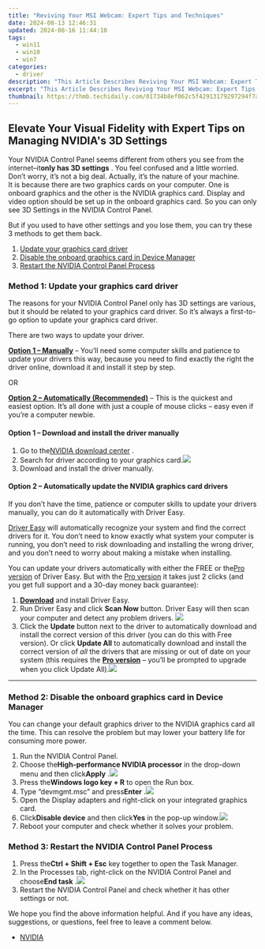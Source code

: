```yaml
---
title: "Reviving Your MSI Webcam: Expert Tips and Techniques"
date: 2024-08-13 12:46:31
updated: 2024-08-16 11:44:10
tags:
  - win11
  - win10
  - win7
categories:
  - driver
description: "This Article Describes Reviving Your MSI Webcam: Expert Tips and Techniques"
excerpt: "This Article Describes Reviving Your MSI Webcam: Expert Tips and Techniques"
thumbnail: https://thmb.techidaily.com/01734b8ef062c5f42913179297294f7a33898d76f5f56b23f4fc2e8e00dd6cb9.jpg
---
```


## Elevate Your Visual Fidelity with Expert Tips on Managing NVIDIA's 3D Settings

Your NVIDIA Control Panel seems different from others you see from the internet–it**only has 3D settings** . You feel confused and a little worried. Don’t worry, it’s not a big deal. Actually, it’s the nature of your machine.  
 It is because there are two graphics cards on your computer. One is onboard graphics and the other is the NVIDIA graphics card. Display and video option should be set up in the onboard graphics card. So you can only see 3D Settings in the NVIDIA Control Panel.

 But if you used to have other settings and you lose them, you can try these 3 methods to get them back.

1. [Update your graphics card driver](https://tools.techidaily.com/drivereasy/download/)
2. [Disable the onboard graphics card in Device Manager](https://tools.techidaily.com/drivereasy/download/)
3. [Restart the NVIDIA Control Panel Process](https://tools.techidaily.com/drivereasy/download/)

### Method 1: Update your graphics card driver

 The reasons for your NVIDIA Control Panel only has 3D settings are various, but it should be related to your graphics card driver. So it’s always a first-to-go option to update your graphics card driver.

There are two ways to update your driver.

**[Option 1 – Manually](https://tools.techidaily.com/drivereasy/download/)** [](https://tools.techidaily.com/drivereasy/download/) – You’ll need some computer skills and patience to update your drivers this way, because you need to find exactly the right the driver online, download it and install it step by step.

OR

**[Option 2 – Automatically (Recommended)](https://www.drivereasy.com/knowledge/solved-only-3d-settings-in-nvidia-control-panel/#op2)**  – This is the quickest and easiest option. It’s all done with just a couple of mouse clicks – easy even if you’re a computer newbie.

#### **Option 1 –** **Download and install the driver manually**

1. Go to the[NVIDIA download center](https://tools.techidaily.com/drivereasy/download/) .
2. Search for driver according to your graphics card.![](https://images.drivereasy.com/wp-content/uploads/2019/07/nvidia.jpg)
3. Download and install the driver manually.

#### **Option 2 – Automatically update the NVIDIA graphics card drivers**

 If you don’t have the time, patience or computer skills to update your drivers manually, you can do it automatically with Driver Easy.

[Driver Easy](https://tools.techidaily.com/drivereasy/download/) will automatically recognize your system and find the correct drivers for it. You don’t need to know exactly what system your computer is running, you don’t need to risk downloading and installing the wrong driver, and you don’t need to worry about making a mistake when installing.

 You can update your drivers automatically with either the FREE or the[Pro version](https://tools.techidaily.com/drivereasy/download/) of Driver Easy. But with the [Pro version](https://tools.techidaily.com/drivereasy/download/) [](https://tools.techidaily.com/drivereasy/download/) it takes just 2 clicks (and you get full support and a 30-day money back guarantee):

1. **[Download](https://tools.techidaily.com/drivereasy/download/)**  and install Driver Easy.
2. Run Driver Easy and click **Scan Now** button. Driver Easy will then scan your computer and detect any problem drivers. ![](https://images.drivereasy.com/wp-content/uploads/2019/07/g1.jpg)
3. Click the **Update** button next to the driver to automatically download and install the correct version of this driver (you can do this with Free version). Or click **Update All** to automatically download and install the correct version of _all_ the drivers that are missing or out of date on your system (this requires the **[Pro version](https://tools.techidaily.com/drivereasy/download/)**  – you’ll be prompted to upgrade when you click Update All).![](https://images.drivereasy.com/wp-content/uploads/2019/07/g3.jpg)

---

### Method 2: Disable the onboard graphics card in Device Manager

 You can change your default graphics driver to the NVIDIA graphics card all the time. This can resolve the problem but may lower your battery life for consuming more power.

1. Run the NVIDIA Control Panel.
2. Choose the**High-performance NVIDIA processor** in the drop-down menu and then click**Apply** .![](https://images.drivereasy.com/wp-content/uploads/2019/07/n1.jpg)
3. Press the**Windows logo key + R** to open the Run box.
4. Type “devmgmt.msc” and press**Enter** .![](https://images.drivereasy.com/wp-content/uploads/2019/07/device-manager.jpg)
5. Open the Display adapters and right-click on your integrated graphics card.
6. Click**Disable device** and then click**Yes** in the pop-up window.![](https://images.drivereasy.com/wp-content/uploads/2019/07/n2.jpg)
7. Reboot your computer and check whether it solves your problem.

### Method 3: Restart the NVIDIA Control Panel Process

1. Press the**Ctrl + Shift + Esc** key together to open the Task Manager.
2. In the Processes tab, right-click on the NVIDIA Control Panel and choose**End task** .![](https://images.drivereasy.com/wp-content/uploads/2019/07/n4.jpg)
3. Restart the NVIDIA Control Panel and check whether it has other settings or not.

 We hope you find the above information helpful. And if you have any ideas, suggestions, or questions, feel free to leave a comment below.

* [NVIDIA](https://tools.techidaily.com/drivereasy/download/)

<ins class="adsbygoogle"
     style="display:block"
     data-ad-format="autorelaxed"
     data-ad-client="ca-pub-7571918770474297"
     data-ad-slot="1223367746"></ins>



<ins class="adsbygoogle"
     style="display:block"
     data-ad-client="ca-pub-7571918770474297"
     data-ad-slot="8358498916"
     data-ad-format="auto"
     data-full-width-responsive="true"></ins>
